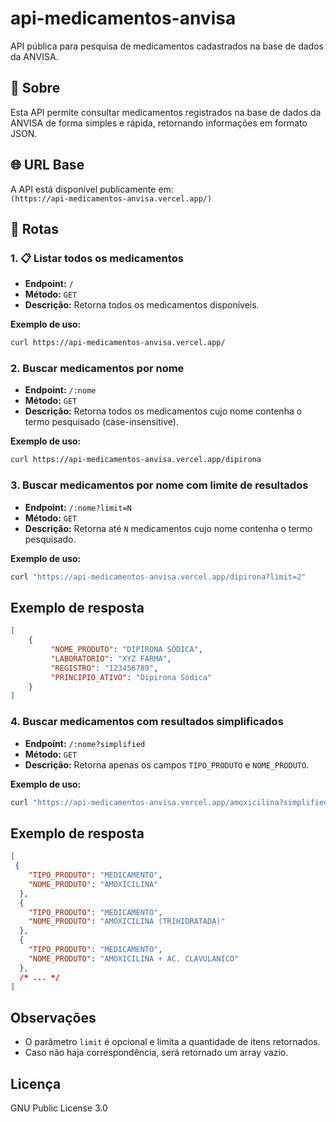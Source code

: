 # api-medicamentos-anvisa
API pública para pesquisa de medicamentos cadastrados na base de dados da ANVISA.

## 📝 Sobre

Esta API permite consultar medicamentos registrados na base de dados da ANVISA de forma simples e rápida, retornando informações em formato JSON.

## 🌐 URL Base

A API está disponível publicamente em:  
`(https://api-medicamentos-anvisa.vercel.app/)`

## 🚦 Rotas

### 1. 📋 Listar todos os medicamentos

- **Endpoint:** `/`
- **Método:** `GET`
- **Descrição:** Retorna todos os medicamentos disponíveis.

**Exemplo de uso:**
```bash
curl https://api-medicamentos-anvisa.vercel.app/
```

### 2. Buscar medicamentos por nome

- **Endpoint:** `/:nome`
- **Método:** `GET`
- **Descrição:** Retorna todos os medicamentos cujo nome contenha o termo pesquisado (case-insensitive).

**Exemplo de uso:**
```bash
curl https://api-medicamentos-anvisa.vercel.app/dipirona
```

### 3. Buscar medicamentos por nome com limite de resultados

- **Endpoint:** `/:nome?limit=N`
- **Método:** `GET`
- **Descrição:** Retorna até `N` medicamentos cujo nome contenha o termo pesquisado.

**Exemplo de uso:**
```bash
curl "https://api-medicamentos-anvisa.vercel.app/dipirona?limit=2"
```

## Exemplo de resposta

```json
[
    {
         "NOME_PRODUTO": "DIPIRONA SÓDICA",
         "LABORATORIO": "XYZ FARMA",
         "REGISTRO": "123456789",
         "PRINCIPIO_ATIVO": "Dipirona Sódica"
    }
]
```

### 4. Buscar medicamentos com resultados simplificados

- **Endpoint:** `/:nome?simplified`
- **Método:** `GET`
- **Descrição:** Retorna apenas os campos `TIPO_PRODUTO` e `NOME_PRODUTO`.

**Exemplo de uso:**
```bash
curl "https://api-medicamentos-anvisa.vercel.app/amoxicilina?simplified"
```

## Exemplo de resposta 

```json
[
 {
    "TIPO_PRODUTO": "MEDICAMENTO",
    "NOME_PRODUTO": "AMOXICILINA"
  },
  {
    "TIPO_PRODUTO": "MEDICAMENTO",
    "NOME_PRODUTO": "AMOXICILINA (TRIHIDRATADA)"
  },
  {
    "TIPO_PRODUTO": "MEDICAMENTO",
    "NOME_PRODUTO": "AMOXICILINA + AC. CLAVULANICO"
  },
  /* ... */
]
```

## Observações

- O parâmetro `limit` é opcional e limita a quantidade de itens retornados.
- Caso não haja correspondência, será retornado um array vazio.

## Licença

GNU Public License 3.0
